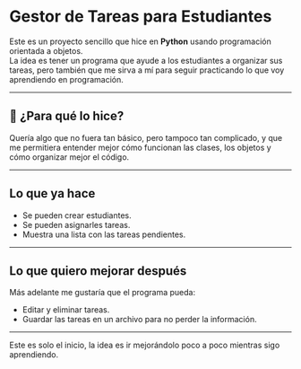 #  Gestor de Tareas para Estudiantes  

Este es un proyecto sencillo que hice en **Python** usando programación orientada a objetos.  
La idea es tener un programa que ayude a los estudiantes a organizar sus tareas, pero también que me sirva a mí para seguir practicando lo que voy aprendiendo en programación.  

---

## 🎯 ¿Para qué lo hice?  
Quería algo que no fuera tan básico, pero tampoco tan complicado, y que me permitiera entender mejor cómo funcionan las clases, los objetos y cómo organizar mejor el código.  

---

##  Lo que ya hace  
- Se pueden crear estudiantes.  
- Se pueden asignarles tareas.  
- Muestra una lista con las tareas pendientes.  

---

##  Lo que quiero mejorar después  
Más adelante me gustaría que el programa pueda:  
- Editar y eliminar tareas.   
- Guardar las tareas en un archivo para no perder la información.  

---

Este es solo el inicio, la idea es ir mejorándolo poco a poco mientras sigo aprendiendo.  
